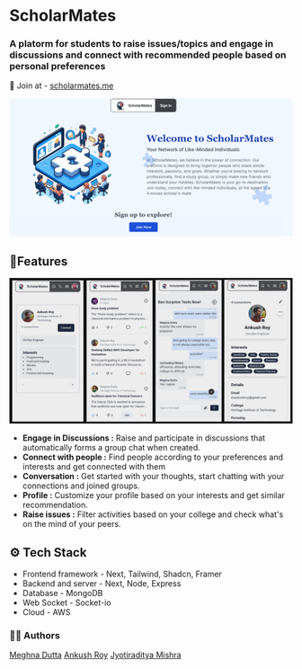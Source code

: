 # ScholarMates

### A platorm for students to raise issues/topics and engage in discussions and connect with recommended people based on personal preferences 
🔗 Join at - [scholarmates.me](scholarmates.me)

![Cover](https://github.com/meghnadutta02/scholarmates/blob/main/public/preview.png)

## 📃Features

![Features](https://github.com/meghnadutta02/scholarmates/blob/main/public/features.png)

- **Engage in Discussions :** Raise and participate in discussions that automatically forms a group chat when created.
- **Connect with people :** Find people according to your preferences and interests and get connected with them
- **Conversation :** Get started with your thoughts, start chatting with your connections and joined groups.
- **Profile :** Customize your profile based on your interests and get similar recommendation.
- **Raise issues :** Filter activities based on your college and check what's on the mind of your peers.

## ⚙️ Tech Stack

- Frontend framework - Next, Tailwind, Shadcn, Framer
- Backend and server - Next, Node, Express
- Database - MongoDB
- Web Socket - Socket-io
- Cloud - AWS

### 🧑‍💻 Authors

[Meghna Dutta](https://github.com/meghnadutta02)
[Ankush Roy](https://github.com/ankushroy25)
[Jyotiraditya Mishra](https://github.com/jradityamishra)
